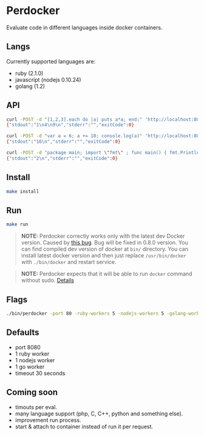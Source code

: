 Perdocker
====

Evaluate code in different languages inside docker containers.

## Langs

Currently supported languages are:

- ruby (2.1.0)
- javascript (nodejs 0.10.24)
- golang (1.2)

## API

```bash
curl -POST -d "[1,2,3].each do |a| puts a*a; end;" 'http://localhost:8080/ruby'
{"stdout":"1\n4\n9\n","stderr":"","exitCode":0}

curl -POST -d "var a = 6; a += 10; console.log(a)" 'http://localhost:8080/nodejs'
{"stdout":"16\n","stderr":"","exitCode":0}

curl -POST -d "package main; import \"fmt\" ; func main() { fmt.Println(1+1) }" 'http://localhost:8080/go'
{"stdout":"2\n","stderr":"","exitCode":0}
```

## Install

```bash
make install
```

## Run

```bash
make run
```

> **NOTE:**
> Perdocker correctly works only with the latest dev Docker version. Caused by
> [this bug](https://github.com/dotcloud/docker/issues/1319). Bug
> will be fixed in 0.8.0 version. You can find compiled dev version
> of docker at `bin/` directory.
> You can install latest docker version and then just replace
> `/usr/bin/docker` with `./bin/docker` and restart service.

> **NOTE:**
> Perdocker expects that it will be able to run `docker` command without sudo.
> [Details](http://docs.docker.io/en/latest/use/basics/)

## Flags

```bash
./bin/perdocker -port 80 -ruby-workers 5 -nodejs-workers 5 -golang-workers 5 -timeout 5
```

## Defaults

- port 8080
- 1 ruby worker
- 1 nodejs worker
- 1 go worker
- timeout 30 seconds

## Coming soon

- timouts per eval.
- many language support (php, C, C++, python and something else).
- improvement run process.
- start & attach to container instead of run it per request.